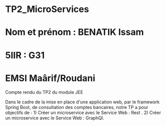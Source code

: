 # TP2_MicroServices
# Nom et prénom : BENATIK Issam
# 5IIR : G31
# EMSI Maârif/Roudani

Compte rendu du TP2 du module JEE

Dans le cadre de la mise en place d'une application web, par le framework Spring Boot, de consultation des comptes bancaires, notre TP a pour objectifs de : 
        1) Créer un microservice avec le Service Web : Rest .
        2) Créer un microservice avec le Service Web : GraphQl.

